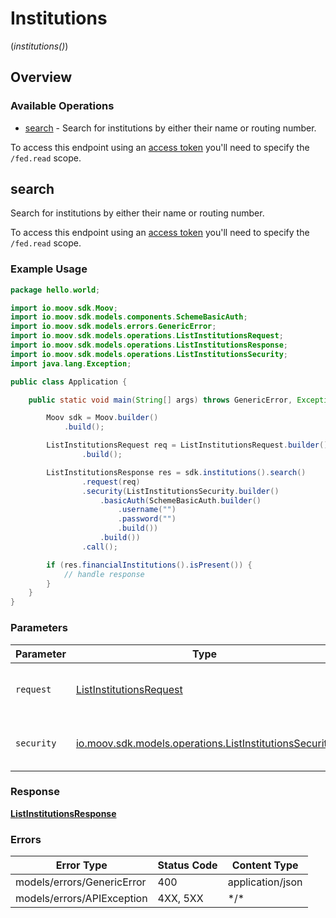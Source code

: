 # Institutions
(*institutions()*)

## Overview

### Available Operations

* [search](#search) - Search for institutions by either their name or routing number.

To access this endpoint using an [access token](https://docs.moov.io/api/authentication/access-tokens/) 
you'll need to specify the `/fed.read` scope.

## search

Search for institutions by either their name or routing number.

To access this endpoint using an [access token](https://docs.moov.io/api/authentication/access-tokens/) 
you'll need to specify the `/fed.read` scope.

### Example Usage

```java
package hello.world;

import io.moov.sdk.Moov;
import io.moov.sdk.models.components.SchemeBasicAuth;
import io.moov.sdk.models.errors.GenericError;
import io.moov.sdk.models.operations.ListInstitutionsRequest;
import io.moov.sdk.models.operations.ListInstitutionsResponse;
import io.moov.sdk.models.operations.ListInstitutionsSecurity;
import java.lang.Exception;

public class Application {

    public static void main(String[] args) throws GenericError, Exception {

        Moov sdk = Moov.builder()
            .build();

        ListInstitutionsRequest req = ListInstitutionsRequest.builder()
                .build();

        ListInstitutionsResponse res = sdk.institutions().search()
                .request(req)
                .security(ListInstitutionsSecurity.builder()
                    .basicAuth(SchemeBasicAuth.builder()
                        .username("")
                        .password("")
                        .build())
                    .build())
                .call();

        if (res.financialInstitutions().isPresent()) {
            // handle response
        }
    }
}
```

### Parameters

| Parameter                                                                                                     | Type                                                                                                          | Required                                                                                                      | Description                                                                                                   |
| ------------------------------------------------------------------------------------------------------------- | ------------------------------------------------------------------------------------------------------------- | ------------------------------------------------------------------------------------------------------------- | ------------------------------------------------------------------------------------------------------------- |
| `request`                                                                                                     | [ListInstitutionsRequest](../../models/operations/ListInstitutionsRequest.md)                                 | :heavy_check_mark:                                                                                            | The request object to use for the request.                                                                    |
| `security`                                                                                                    | [io.moov.sdk.models.operations.ListInstitutionsSecurity](../../models/operations/ListInstitutionsSecurity.md) | :heavy_check_mark:                                                                                            | The security requirements to use for the request.                                                             |

### Response

**[ListInstitutionsResponse](../../models/operations/ListInstitutionsResponse.md)**

### Errors

| Error Type                 | Status Code                | Content Type               |
| -------------------------- | -------------------------- | -------------------------- |
| models/errors/GenericError | 400                        | application/json           |
| models/errors/APIException | 4XX, 5XX                   | \*/\*                      |
